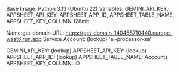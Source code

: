 Base Image: Python 3.13 (Ubuntu 22)
Variables: GEMINI_API_KEY, APPSHEET_API_KEY, APPSHEET_APP_ID, APPSHEET_TABLE_NAME, APPSHEET_KEY_COLUMN
128mb

Name:get-domain
URL: https://get-domain-140458710440.europe-west6.run.app
Service Account: (lookup) 'ai-processor-sa'

GEMINI_API_KEY: (lookup)
APPSHEET_API_KEY: (lookup)
APPSHEET_APP_ID: (lookup)
APPSHEET_TABLE_NAME: Accounts
APPSHEET_KEY_COLUMN: ID
